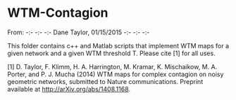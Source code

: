 # WTM-Contagion

From: -:- -:- -:- Dane Taylor, 01/15/2015 -:- -:- -:- 

This folder contains c++ and Matlab scripts that implement WTM maps for a given network and a given WTM threshold T. Please cite [1] for all uses.

[1] D. Taylor, F. Klimm, H. A. Harrington, M. Kramar, K. Mischaikow, M. A. Porter, and P. J. Mucha (2014) WTM maps for complex contagion on noisy geometric networks, submitted to Nature communications. Preprint available at http://arXiv.org/abs/1408.1168.
